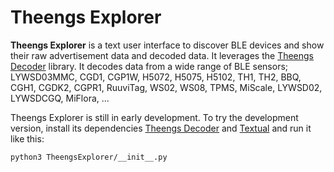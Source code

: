 # Theengs Explorer

**Theengs Explorer** is a text user interface to discover BLE devices and show their raw advertisement data and decoded data. It leverages the [Theengs Decoder](https://github.com/theengs/decoder) library. It decodes data from a wide range of BLE sensors; LYWSD03MMC, CGD1, CGP1W, H5072, H5075, H5102, TH1, TH2, BBQ, CGH1, CGDK2, CGPR1, RuuviTag, WS02, WS08, TPMS, MiScale, LYWSD02, LYWSDCGQ, MiFlora, ...

Theengs Explorer is still in early development. To try the development version, install its dependencies [Theengs Decoder](https://decoder.theengs.io/use/python.html) and [Textual](https://github.com/Textualize/textual) and run it like this:

```shell
python3 TheengsExplorer/__init__.py
```
